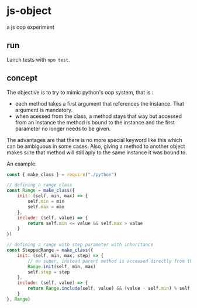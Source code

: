# js-object

 a js oop experiment

## run

Lanch tests with `npm test`.

## concept

The objective is to try to mimic python's oop system, that is :

- each method takes a first argument that references the instance. That argument is mandatory.
- when acessed from the class, a method stays that way but accessed from an instance the method is bound to the instance and the first parameter no longer needs to be given.

The advantages are that there is no more special keyword like this which can be ambiguous in some cases. Also, giving a method to another object makes sure that method will still aply to the same instance it was bound to.

An example:

```js
const { make_class } = require("./python")

// defining a range class
const Range = make_class({
    init: (self, min, max) => {
        self.min = min
        self.max = max
    },
    include: (self, value) => {
        return self.min <= value && self.max > value
    }
})

// defining a range with step parameter with inheritance
const SteppedRange = make_class({
    init: (self, min, max, step) => {
        // no super, instead parent method is accessed directly from the class
        Range.init(self, min, max)
        self.step = step
    },
    include: (self, value) => {
        return Range.include(self, value) && (value - self.min) % self.step === 0
    }
}, Range)
```
